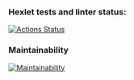 ### Hexlet tests and linter status:
[![Actions Status](https://github.com/vancomm/frontend-project-lvl3/workflows/hexlet-check/badge.svg)](https://github.com/vancomm/frontend-project-lvl3/actions)

### Maintainability
[![Maintainability](https://api.codeclimate.com/v1/badges/1c1de72eb675033db018/maintainability)](https://codeclimate.com/github/vancomm/frontend-project-lvl3/maintainability)

<!-- 
### Test Coverage
[![Test Coverage](https://api.codeclimate.com/v1/badges/1c1de72eb675033db018/test_coverage)](https://codeclimate.com/github/vancomm/frontend-project-lvl3/test_coverage) -->